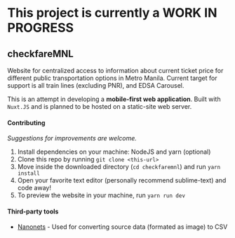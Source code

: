 # This project is currently a **WORK IN PROGRESS**

## checkfareMNL

Website for centralized access to information about current ticket price for different public transportation options in Metro Manila. Current target for support is all train lines (excluding PNR), and EDSA Carousel.

This is an attempt in developing a **mobile-first web application**. Built with `Nuxt.JS` and is planned to be hosted on a static-site web server.

#### Contributing

*Suggestions for improvements are welcome.*

1. Install dependencies on your machine: NodeJS and yarn (optional) 
1. Clone this repo by running `git clone <this-url>`
1. Move inside the downloaded directory (`cd checkfaremnl`) and run `yarn install`
1. Open your favorite text editor (personally recommend sublime-text) and code away!
1. To preview the website in your machine, run `yarn run dev`

#### Third-party tools

* [Nanonets](https://www.nanonets.com/) - Used for converting source data (formated as image) to CSV